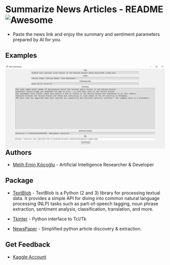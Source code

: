 # Summarize News Articles - README ![Awesome](https://cdn.rawgit.com/sindresorhus/awesome/d7305f38d29fed78fa85652e3a63e154dd8e8829/media/badge.svg)

- Paste the news link and enjoy the summary and sentiment parameters prepared by AI for you.

## Examples

<img src="https://github.com/Melihemin/SummarizeNewsArticles/blob/main/screenshots/screen.png" align="right" />


## Authors

- [Melih Emin Kılıçoğlu](https://github.com/Melihemin) - Artificial Intelligence Researcher & Developer

## Package

- [TextBlob](https://textblob.readthedocs.io/en/dev/) - TextBlob is a Python (2 and 3) library for processing textual data. It provides a simple API for diving into common natural language processing (NLP) tasks such as part-of-speech tagging, noun phrase extraction, sentiment analysis, classification, translation, and more.

- [Tkinter](https://docs.python.org/3/library/tkinter.html) - Python interface to Tcl/Tk

- [NewsPaper](https://pypi.org/project/newspaper3k/) - Simplified python article discovery & extraction.

## Get Feedback

- [Kaggle Account](https://www.kaggle.com/melihemin)

